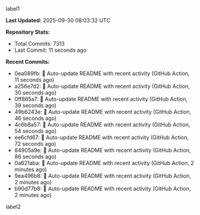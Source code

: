 
label1 
<!-- ACTIVITY_START -->
**Last Updated:** 2025-09-30 08:03:32 UTC

**Repository Stats:**
- Total Commits: 7313
- Last Commit: 11 seconds ago

**Recent Commits:**
- 0ea089fb: 🤖 Auto-update README with recent activity (GitHub Action, 11 seconds ago)
- a256e7d2: 🤖 Auto-update README with recent activity (GitHub Action, 30 seconds ago)
- 0ff885a7: 🤖 Auto-update README with recent activity (GitHub Action, 39 seconds ago)
- 49b6243e: 🤖 Auto-update README with recent activity (GitHub Action, 46 seconds ago)
- 4c6b8a57: 🤖 Auto-update README with recent activity (GitHub Action, 54 seconds ago)
- ee6cfd67: 🤖 Auto-update README with recent activity (GitHub Action, 72 seconds ago)
- 84905a9e: 🤖 Auto-update README with recent activity (GitHub Action, 86 seconds ago)
- 0a621aba: 🤖 Auto-update README with recent activity (GitHub Action, 2 minutes ago)
- 9ea496b8: 🤖 Auto-update README with recent activity (GitHub Action, 2 minutes ago)
- b90d77b8: 🤖 Auto-update README with recent activity (GitHub Action, 2 minutes ago)
<!-- ACTIVITY_END -->

label2
